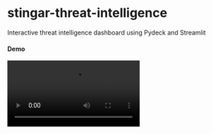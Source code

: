 # stingar-threat-intelligence
Interactive threat intelligence dashboard using Pydeck and Streamlit

#### Demo 
![](https://github.com/gdk-gagan/stingar-threat-intelligence/blob/main/stingar_demo.mov)
